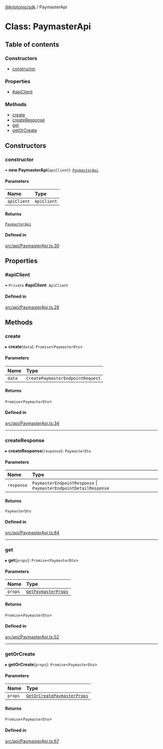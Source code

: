 [@kriptonio/sdk](../README.md) / PaymasterApi

# Class: PaymasterApi

## Table of contents

### Constructors

- [constructor](PaymasterApi.md#constructor)

### Properties

- [#apiClient](PaymasterApi.md##apiclient)

### Methods

- [create](PaymasterApi.md#create)
- [createResponse](PaymasterApi.md#createresponse)
- [get](PaymasterApi.md#get)
- [getOrCreate](PaymasterApi.md#getorcreate)

## Constructors

### constructor

• **new PaymasterApi**(`apiClient`): [`PaymasterApi`](PaymasterApi.md)

#### Parameters

| Name | Type |
| :------ | :------ |
| `apiClient` | `ApiClient` |

#### Returns

[`PaymasterApi`](PaymasterApi.md)

#### Defined in

[src/api/PaymasterApi.ts:30](https://github.com/kriptonio/sdk/blob/b75f033/packages/sdk/src/api/PaymasterApi.ts#L30)

## Properties

### #apiClient

• `Private` **#apiClient**: `ApiClient`

#### Defined in

[src/api/PaymasterApi.ts:28](https://github.com/kriptonio/sdk/blob/b75f033/packages/sdk/src/api/PaymasterApi.ts#L28)

## Methods

### create

▸ **create**(`data`): `Promise`\<`PaymasterDto`\>

#### Parameters

| Name | Type |
| :------ | :------ |
| `data` | `CreatePaymasterEndpointRequest` |

#### Returns

`Promise`\<`PaymasterDto`\>

#### Defined in

[src/api/PaymasterApi.ts:34](https://github.com/kriptonio/sdk/blob/b75f033/packages/sdk/src/api/PaymasterApi.ts#L34)

___

### createResponse

▸ **createResponse**(`response`): `PaymasterDto`

#### Parameters

| Name | Type |
| :------ | :------ |
| `response` | `PaymasterEndpointResponse` \| `PaymasterEndpointDetailResponse` |

#### Returns

`PaymasterDto`

#### Defined in

[src/api/PaymasterApi.ts:84](https://github.com/kriptonio/sdk/blob/b75f033/packages/sdk/src/api/PaymasterApi.ts#L84)

___

### get

▸ **get**(`props`): `Promise`\<`PaymasterDto`\>

#### Parameters

| Name | Type |
| :------ | :------ |
| `props` | [`GetPaymasterProps`](../README.md#getpaymasterprops) |

#### Returns

`Promise`\<`PaymasterDto`\>

#### Defined in

[src/api/PaymasterApi.ts:52](https://github.com/kriptonio/sdk/blob/b75f033/packages/sdk/src/api/PaymasterApi.ts#L52)

___

### getOrCreate

▸ **getOrCreate**(`props`): `Promise`\<`PaymasterDto`\>

#### Parameters

| Name | Type |
| :------ | :------ |
| `props` | [`GetOrCreatePaymasterProps`](../README.md#getorcreatepaymasterprops) |

#### Returns

`Promise`\<`PaymasterDto`\>

#### Defined in

[src/api/PaymasterApi.ts:67](https://github.com/kriptonio/sdk/blob/b75f033/packages/sdk/src/api/PaymasterApi.ts#L67)
